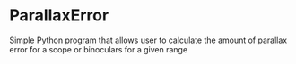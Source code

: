 # ParallaxError
Simple Python program that allows user to calculate the amount of parallax error for a scope or binoculars for a given range
